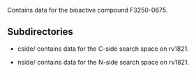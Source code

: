 Contains data for the bioactive compound F3250-0675.

## Subdirectories

- cside/ contains data for the C-side search space on rv1821.

- nside/ contains data for the N-side search space on rv1821.

